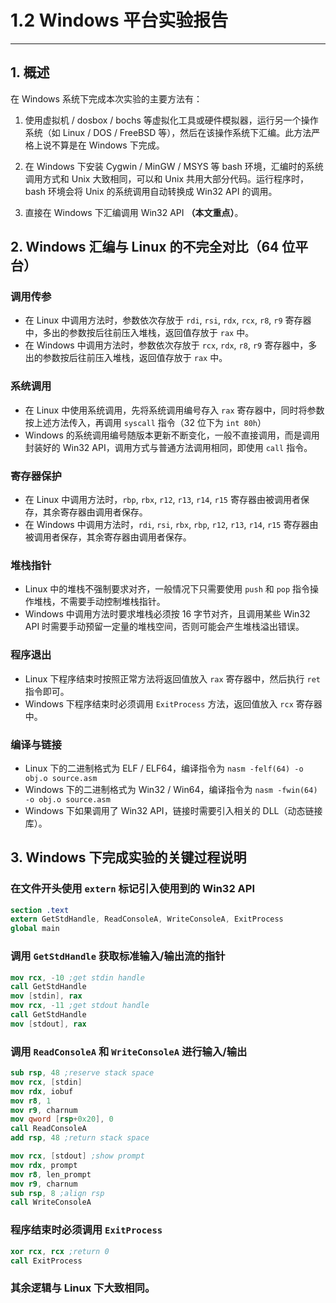 # 1.2 Windows 平台实验报告
---
## 1. 概述
在 Windows 系统下完成本次实验的主要方法有：

1. 使用虚拟机 / dosbox / bochs 等虚拟化工具或硬件模拟器，运行另一个操作系统（如 Linux / DOS / FreeBSD 等），然后在该操作系统下汇编。此方法严格上说不算是在 Windows 下完成。

2. 在 Windows 下安装 Cygwin / MinGW / MSYS 等 bash 环境，汇编时的系统调用方式和 Unix 大致相同，可以和 Unix 共用大部分代码。运行程序时，bash 环境会将 Unix 的系统调用自动转换成 Win32 API 的调用。

3. 直接在 Windows 下汇编调用 Win32 API **（本文重点）**。

## 2. Windows 汇编与 Linux 的不完全对比（64 位平台）

### 调用传参
- 在 Linux 中调用方法时，参数依次存放于 `rdi`, `rsi`, `rdx`, `rcx`, `r8`, `r9` 寄存器中，多出的参数按后往前压入堆栈，返回值存放于 `rax` 中。
- 在 Windows 中调用方法时，参数依次存放于 `rcx`, `rdx`, `r8`, `r9` 寄存器中，多出的参数按后往前压入堆栈，返回值存放于 `rax` 中。

### 系统调用
- 在 Linux 中使用系统调用，先将系统调用编号存入 `rax` 寄存器中，同时将参数按上述方法传入，再调用 `syscall` 指令（32 位下为 `int 80h`）
- Windows 的系统调用编号随版本更新不断变化，一般不直接调用，而是调用封装好的 Win32 API，调用方式与普通方法调用相同，即使用 `call` 指令。

### 寄存器保护
- 在 Linux 中调用方法时，`rbp`, `rbx`, `r12`, `r13`, `r14`, `r15` 寄存器由被调用者保存，其余寄存器由调用者保存。
- 在 Windows 中调用方法时，`rdi`, `rsi`, `rbx`, `rbp`, `r12`, `r13`, `r14`, `r15` 寄存器由被调用者保存，其余寄存器由调用者保存。

### 堆栈指针
- Linux 中的堆栈不强制要求对齐，一般情况下只需要使用 `push` 和 `pop` 指令操作堆栈，不需要手动控制堆栈指针。
- Windows 中调用方法时要求堆栈必须按 16 字节对齐，且调用某些 Win32 API 时需要手动预留一定量的堆栈空间，否则可能会产生堆栈溢出错误。

### 程序退出
- Linux 下程序结束时按照正常方法将返回值放入 `rax` 寄存器中，然后执行 `ret` 指令即可。
- Windows 下程序结束时必须调用 `ExitProcess` 方法，返回值放入 `rcx` 寄存器中。

### 编译与链接
- Linux 下的二进制格式为 ELF / ELF64，编译指令为 `nasm -felf(64) -o obj.o source.asm`
- Windows 下的二进制格式为 Win32 / Win64，编译指令为 `nasm -fwin(64) -o obj.o source.asm`
- Windows 下如果调用了 Win32 API，链接时需要引入相关的 DLL（动态链接库）。

## 3. Windows 下完成实验的关键过程说明
### 在文件开头使用 `extern` 标记引入使用到的 Win32 API
```nasm
section .text
extern GetStdHandle, ReadConsoleA, WriteConsoleA, ExitProcess
global main
```
### 调用 `GetStdHandle` 获取标准输入/输出流的指针
```nasm
mov rcx, -10 ;get stdin handle
call GetStdHandle
mov [stdin], rax
mov rcx, -11 ;get stdout handle
call GetStdHandle
mov [stdout], rax
```
### 调用 `ReadConsoleA` 和 `WriteConsoleA` 进行输入/输出
```nasm
sub rsp, 48 ;reserve stack space
mov rcx, [stdin]
mov rdx, iobuf
mov r8, 1
mov r9, charnum
mov qword [rsp+0x20], 0
call ReadConsoleA
add rsp, 48 ;return stack space
```
```nasm
mov rcx, [stdout] ;show prompt
mov rdx, prompt
mov r8, len_prompt
mov r9, charnum
sub rsp, 8 ;align rsp
call WriteConsoleA
```
### 程序结束时必须调用 `ExitProcess`
```nasm
xor rcx, rcx ;return 0
call ExitProcess
```
### 其余逻辑与 Linux 下大致相同。